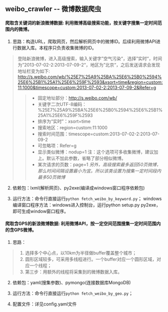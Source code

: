 ## weibo_crawler -- 微博数据爬虫 

#### 爬取含关键词的新浪微博数据: 利用微博高级搜索功能，按关键字搜集一定时间范围内的微博。

1. 思路：构造URL，爬取网页，然后解析网页中的微博ID。后续利用微博API进行数据入库。本程序只负责收集微博的ID。
> 登陆新浪微博，进入高级搜索，输入关键字”空气污染“，选择”实时“，时间为”2013-07-02-2:2013-07-09-2“，地区为”北京“，之后发送请求会发现地址栏变为如下:
>	http://s.weibo.com/wb/%25E7%25A9%25BA%25E6%25B0%2594%25E6%25B1%25A1%25E6%259F%2593&xsort=time&region=custom:11:1000&timescope=custom:2013-07-02-2:2013-07-09-2&Refer=g         
>> + 固定地址部分：http://s.weibo.com/wb/
>> + 关键字二次UTF-8编码：%25E7%25A9%25BA%25E6%25B0%2594%25E6%25B1%25A1%25E6%259F%2593
>> + 排序为“实时”：xsort=time
>> + 搜索地区：region=custom:11:1000
>> + 搜索时间范围：timescope=custom:2013-07-02-2:2013-07-09-2
>> + 可忽略项：Refer=g
>> + 显示类似微博：nodup=1    注：这个选项可多收集微博，建议加上。默认不加此参数，省略了部分相似微博。
>> + 某次请求的页数：page=1
> *另外，高级搜索最多返回50页微博，那么时间间隔设置最小为宜。所以该类设置为搜集一定时间段内最多50页微博*

2. 依赖包：lxml(解析网页)、py2exe(编译成windows窗口程序依赖包)

3. 运行方法：命令行直接运行`python fetch_weibo_by_keyword.py`； windows 编译窗口程序方法：windows进入控制台，运行python setup.py py2exe，即可生成window窗口程序。

#### 爬取含GPS的新浪微博数据: 利用微博API，按一定空间范围搜集一定时间范围内的含GPS微博。

1. 思路：
> 1. 选择多个中心点，以10km为半径做buffer覆盖整个城市；
> 2. 圆形区域较多，可采用多线程进行。一个buffer对应一个圆形区域，对应一个线程；
> 3. 第三步：用额外的线程将采集到的微博数据入库。

2. 依赖包：yaml(搜集参数)、pymongo(连接数据库MongoDB)

3. 运行方法：命令行直接运行`python fetch_weibo_by_geo.py`；

4. 配置文件：详见config.yaml文件
